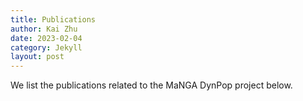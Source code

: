 ```yaml
---
title: Publications
author: Kai Zhu
date: 2023-02-04
category: Jekyll
layout: post
---
```


We list the publications related to the MaNGA DynPop project below.
